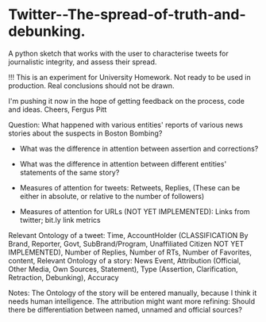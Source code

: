 Twitter--The-spread-of-truth-and-debunking.
===========================================

A python sketch that works with the user to characterise tweets for journalistic integrity, and assess their spread.

!!! This is an experiment for University Homework. Not ready to be used in production. Real conclusions should not be drawn.

I'm pushing it now in the hope of getting feedback on the process, code and ideas.
 Cheers, 
 Fergus Pitt


Question: What happened with various entities' reports of various news stories about the suspects in Boston Bombing?


- What was the difference in attention between assertion and corrections?
- What was the difference in attention between different entities' statements of the same story?

- Measures of attention for tweets: Retweets, Replies, (These can be either in absolute, or relative to the number of followers)
- Measures of attention for URLs (NOT YET IMPLEMENTED): Links from twitter; bit.ly link metrics

Relevant Ontology of a tweet: Time, AccountHolder (CLASSIFICATION By Brand, Reporter, Govt, SubBrand/Program, Unaffiliated Citizen NOT YET IMPLEMENTED), Number of Replies, Number of RTs, Number of Favorites, content, 
Relevant Ontology of a story: News Event, Attribution (Official, Other Media, Own Sources, Statement), Type (Assertion, Clarification, Retraction, Debunking), Accuracy

Notes: The Ontology of the story will be entered manually, because I think it needs human intelligence. The attribution might want more refining: Should there be differentiation between named, unnamed and official sources?
